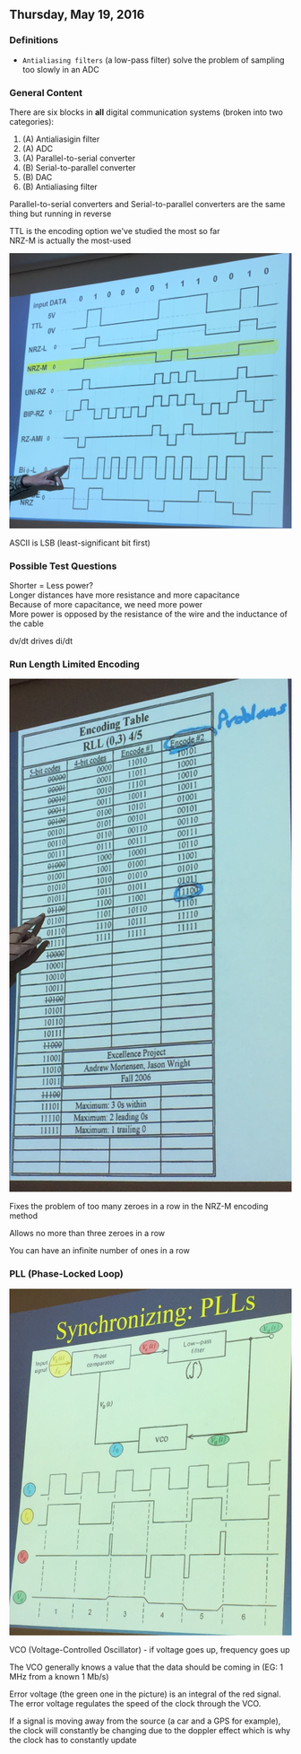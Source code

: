 ## Thursday, May 19, 2016

### Definitions
- `Antialiasing filters` (a low-pass filter) solve the problem of sampling too slowly in an ADC

### General Content
There are six blocks in **all** digital communication systems (broken into two categories):  

1. (A) Antialiasigin filter
1. (A) ADC
1. (A) Parallel-to-serial converter
1. (B) Serial-to-parallel converter
1. (B) DAC
1. (B) Antialiasing filter

Parallel-to-serial converters and Serial-to-parallel converters are the same thing but running in reverse

TTL is the encoding option we've studied the most so far  
NRZ-M is actually the most-used

![Encoding Options](encoding-options.jpg)

ASCII is LSB (least-significant bit first)

### Possible Test Questions
Shorter = Less power?  
Longer distances have more resistance and more capacitance  
Because of more capacitance, we need more power  
More power is opposed by the resistance of the wire and the inductance of the cable


dv/dt drives di/dt

### Run Length Limited Encoding

![RLLE](rlle.jpg)

Fixes the problem of too many zeroes in a row in the NRZ-M encoding method

Allows no more than three zeroes in a row

You can have an infinite number of ones in a row

### PLL (Phase-Locked Loop)
![PLL](pll.jpg)

VCO (Voltage-Controlled Oscillator) - if voltage goes up, frequency goes up

The VCO generally knows a value that the data should be coming in (EG: 1 MHz from a known 1 Mb/s)

Error voltage (the green one in the picture) is an integral of the red signal. The error voltage regulates the speed of the clock through the VCO.

If a signal is moving away from the source (a car and a GPS for example), the clock will constantly be changing due to the doppler effect which is why the clock has to constantly update
